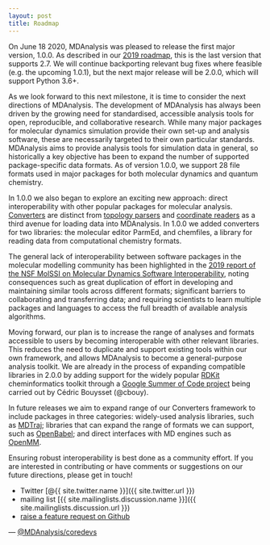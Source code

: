 ```yaml
---
layout: post
title: Roadmap
---
```


On June 18 2020, MDAnalysis was pleased to release the first major version, 1.0.0. As described in our [2019 roadmap](https://www.mdanalysis.org/2019/11/06/roadmap/), this is the last version that supports 2.7. We will continue backporting relevant bug fixes where feasible (e.g. the upcoming 1.0.1), but the next major release will be 2.0.0, which will support Python 3.6+.

As we look forward to this next milestone, it is time to consider the next directions of MDAnalysis. The development of MDAnalysis has always been driven by the growing need for standardised, accessible analysis tools for open, reproducible, and collaborative research. While many major packages for molecular dynamics simulation provide their own set-up and analysis software, these are necessarily targeted to their own particular standards. MDAnalysis aims to provide analysis tools for simulation data in general, so historically a key objective has been to expand the number of supported package-specific data formats. As of version 1.0.0, we support 28 file formats used in major packages for both molecular dynamics and quantum chemistry. 

In 1.0.0 we also began to explore an exciting new approach: direct interoperability with other popular packages for molecular analysis. [Converters](https://www.mdanalysis.org/docs//documentation_pages/converters.html) are distinct from [topology parsers](https://www.mdanalysis.org/docs//documentation_pages/topology_modules.html) and [coordinate readers](https://www.mdanalysis.org/docs//documentation_pages/coordinates_modules.html) as a third avenue for loading data into MDAnalysis. In 1.0.0 we added converters for two libraries: the molecular editor ParmEd, and chemfiles, a library for reading data from computational chemistry formats.

The general lack of interoperability between software packages in the molecular modelling community has been highlighted in the [2019 report of the NSF MolSSI on Molecular Dynamics Software Interoperability](https://drive.google.com/file/d/1HKRhfm1Ev1UMAdvvuXhorSCUJlhtU-1o/view), noting consequences such as great duplication of effort in developing and maintaining similar tools across different formats; significant barriers to collaborating and transferring data; and requiring scientists to learn multiple packages and languages to access the full breadth of available analysis algorithms. 

Moving forward, our plan is to increase the range of analyses and formats accessible to users by becoming interoperable with other relevant libraries. This reduces the need to duplicate and support existing tools within our own framework, and allows MDAnalysis to become a general-purpose analysis toolkit. We are already in the process of expanding compatible libraries in 2.0.0 by adding support for the widely popular [RDKit](https://www.rdkit.org/) cheminformatics toolkit through a [Google Summer of Code project](https://www.mdanalysis.org/2020/05/20/gsoc-students/#c%C3%A9dric-bouysset-from-rdkit-to-the-universe-and-back) being carried out by Cédric Bouysset (@cbouy).

In future releases we aim to expand range of our Converters framework to include packages in three categories: widely-used analysis libraries, such as [MDTraj](http://mdtraj.org/); libraries that can expand the range of formats we can support, such as [OpenBabel](http://openbabel.org/wiki/Main_Page); and direct interfaces with MD engines such as [OpenMM](http://openmm.org/).

Ensuring robust interoperability is best done as a community effort. If you are interested in contributing or have comments or suggestions on our future directions, please get in touch!

- Twitter [@{{ site.twitter.name }}]({{ site.twitter.url }})
- mailing list [{{ site.mailinglists.discussion.name }}]({{ site.mailinglists.discussion.url }})
- [raise a feature request on Github](https://github.com/MDAnalysis/mdanalysis/issues)
  
— [@MDAnalysis/coredevs](https://github.com/orgs/MDAnalysis/teams/coredevs)
